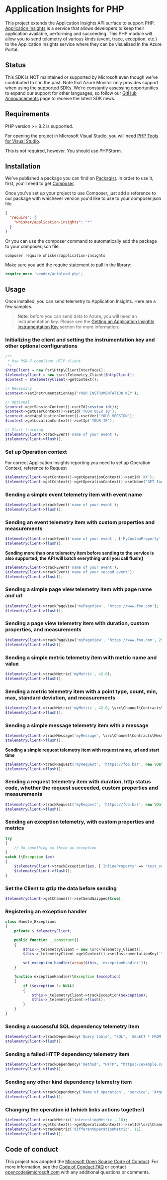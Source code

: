 # Application Insights for PHP

This project extends the Application Insights API surface to support PHP.
[Application Insights](https://azure.microsoft.com/services/application-insights/) is a
service that allows developers to keep their application available, performing
and succeeding. This PHP module will allow you to send telemetry of various
kinds (event, trace, exception, etc.) to the Application Insights service where
they can be visualized in the Azure Portal.

## Status

This SDK is NOT maintained or supported by Microsoft even though we've contributed to it in the past. Note that Azure Monitor only provides support when using the [supported SDKs](https://docs.microsoft.com/en-us/azure/azure-monitor/app/platforms#unsupported-community-sdks). We’re constantly assessing opportunities to expand our support for other languages, so follow our [GitHub Announcements](https://github.com/microsoft/ApplicationInsights-Announcements/issues) page to receive the latest SDK news.

## Requirements

PHP version >= 8.2 is supported.

For opening the project in Microsoft Visual Studio,
you will need [PHP Tools for Visual Studio](https://www.devsense.com/products/php-tools).

This is not required, however. You should use PHPStorm.

## Installation

We've published a package you can find on [Packagist](https://packagist.org/packages/microsoft/application-insights). In order to use it, first, you'll need to get [Composer](https://getcomposer.org/).

Once you've set up your project to use Composer,
just add a reference to our package with whichever version you'd like to use to your composer.json file.

```json
{
  "require": {
    "whisker/application-insights": "*"
  }
}
```

Or you can use the composer command to automatically add the package to your composer.json file.

```shell
composer require whisker/application-insights
```

Make sure you add the require statement to pull in the library:

```php
require_once 'vendor/autoload.php';
```

## Usage

Once installed, you can send telemetry to Application Insights. Here are a few samples.

>**Note**: before you can send data to Azure, you will need an instrumentation key. Please see the [Getting an Application Insights Instrumentation Key](https://github.com/Microsoft/AppInsights-Home/wiki#getting-an-application-insights-instrumentation-key) section for more information.

### Initializing the client and setting the instrumentation key and other optional configurations

```php
/**
 * Use PSR-7 compliant HTTP client
 */
$httpClient = new Psr\Http\ClientInterface();
$telemetryClient = new \src\Telemetry_Client($httpClient);
$context = $telemetryClient->getContext();

// Necessary
$context->setInstrumentationKey('YOUR INSTRUMENTATION KEY');

// Optional
$context->getSessionContext()->setId(session_id());
$context->getUserContext()->setId('YOUR USER ID');
$context->getApplicationContext()->setVer('YOUR VERSION');
$context->getLocationContext()->setIp('YOUR IP');

// Start tracking
$telemetryClient->trackEvent('name of your event');
$telemetryClient->flush();
```

### Set up Operation context

For correct Application Insights reporting you need to set up Operation Context,
reference to Request

```php
$telemetryClient->getContext()->getOperationContext()->setId('XX');
$telemetryClient->getContext()->getOperationContext()->setName('GET Index');
```

### Sending a simple event telemetry item with event name

```php
$telemetryClient->trackEvent('name of your event');
$telemetryClient->flush();
```

### Sending an event telemetry item with custom properties and measurements

```php
$telemetryClient->trackEvent('name of your event', ['MyCustomProperty' => 42, 'MyCustomProperty2' => 'test'], ['duration', 42]);
$telemetryClient->flush();
```

**Sending more than one telemetry item before sending to the service is also
supported; the API will batch everything until you call flush()**

```php
$telemetryClient->trackEvent('name of your event');
$telemetryClient->trackEvent('name of your second event');
$telemetryClient->flush();
```

### Sending a simple page view telemetry item with page name and url

```php
$telemetryClient->trackPageView('myPageView', 'https://www.foo.com');
$telemetryClient->flush();
```

### Sending a page view telemetry item with duration, custom properties, and measurements

```php
$telemetryClient->trackPageView('myPageView', 'https://www.foo.com', 256, ['InlineProperty' => 'test_value'], ['duration' => 42.0]);
$telemetryClient->flush();
```

### Sending a simple metric telemetry item with metric name and value

```php
$telemetryClient->trackMetric('myMetric', 42.0);
$telemetryClient->flush();
```

### Sending a metric telemetry item with a point type, count, min, max, standard deviation, and measurements

```php
$telemetryClient->trackMetric('myMetric', 42.0, \src\Channel\Contracts\Data_Point_Type::Aggregation, 5, 0, 1, 0.2, ['InlineProperty' => 'test_value']);
$telemetryClient->flush();
```

### Sending a simple message telemetry item with a message

```php
$telemetryClient->trackMessage('myMessage', \src\Channel\Contracts\Message_Severity_Level::INFORMATION, ['InlineProperty' => 'test_value']);
$telemetryClient->flush();
```

**Sending a simple request telemetry item with request name, url and start
time**

```php
$telemetryClient->trackRequest('myRequest', 'https://foo.bar', new \DateTime());
$telemetryClient->flush();
```

### Sending a request telemetry item with duration, http status code, whether the request succeeded, custom properties and measurements

```php
$telemetryClient->trackRequest('myRequest', 'https://foo.bar', new \DateTime(), 3754, 200, true, ['InlineProperty' => 'test_value'], ['duration_inner' => 42.0]);
$telemetryClient->flush();
```

### Sending an exception telemetry, with custom properties and metrics

```php
try
{
    // Do something to throw an exception
}
catch (\Exception $ex)
{
    $telemetryClient->trackException($ex, ['InlineProperty' => 'test_value'], ['duration_inner' => 42.0]);
    $telemetryClient->flush();
}
```

### Set the Client to gzip the data before sending

```php
$telemetryClient->getChannel()->setSendGzipped(true);
```

### Registering an exception handler

```php
class Handle_Exceptions
{
    private $_telemetryClient;

    public function __construct()
    {
        $this->_telemetryClient = new \src\Telemetry_Client();
        $this->_telemetryClient->getContext()->setInstrumentationKey('YOUR INSTRUMENTATION KEY');

        set_exception_handler(array($this, 'exceptionHandler'));
    }

    function exceptionHandler(\Exception $exception)
    {
        if ($exception != NULL)
        {
            $this->_telemetryClient->trackException($exception);
            $this->_telemetryClient->flush();
        }
    }
}
```

### Sending a successful SQL dependency telemetry item

```php
$telemetryClient->trackDependency('Query table', "SQL", 'SELECT * FROM table;', new \DateTime(), 122, true);
$telemetryClient->flush();
```

### Sending a failed HTTP dependency telemetry item

```php
$telemetryClient->trackDependency('method', "HTTP", "https://example.com/api/method", new \DateTime(), 324, false, 503);
$telemetryClient->flush();
```

### Sending any other kind dependency telemetry item

```php
$telemetryClient->trackDependency('Name of operation', "service", 'Arguments', new \DateTime(), 23, true);
$telemetryClient->flush();
```

### Changing the operation id (which links actions together)

```php
$telemetryClient->trackMetric('interestingMetric', 10);
$telemetryClient->getContext()->getOperationContext()->setId(\src\Channel\Contracts\Utils::returnGuid())
$telemetryClient->trackMetric('differentOperationMetric', 11);
$telemetryClient->flush();
```

## Code of conduct

This project has adopted the [Microsoft Open Source Code of Conduct](https://opensource.microsoft.com/codeofconduct/).
For more information,
see the [Code of Conduct FAQ](https://opensource.microsoft.com/codeofconduct/faq/)
or contact [opencode@microsoft.com](mailto:opencode@microsoft.com) with any additional questions or comments.
